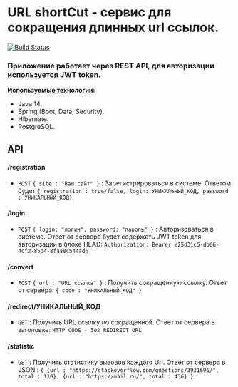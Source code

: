 # URL shortCut - сервис для сокращения длинных url ссылок.
[![Build Status](https://travis-ci.org/faimon/urlshortcut.svg?branch=master)](https://travis-ci.org/faimon/urlshortcut)
### Приложение работает через REST API, для авторизации используется JWT token.
**Используемые технологии:** 
* Java 14.
* Spring (Boot, Data, Security).
* Hibernate.
* PostgreSQL.

## API

#### /registration
* `POST` `{ site : "Ваш сайт" }` : Зарегистрироваться в системе. 
Ответом будет `{ registration : true/false, login: УНИКАЛЬНЫЙ_КОД, password : УНИКАЛЬНЫЙ_КОД}`

#### /login
* `POST` `{ login: "логин", password: "пароль" }` : Авторизоваться в системе. 
Ответ от сервера будет содержать JWT token для авторизации в блоке HEAD:
`Authorization: Bearer e25d31c5-db66-4cf2-85d4-8faa8c544ad6`

#### /convert
* `POST` `{ url : "URL ссылка" }` : Получить сокращенную ссылку. 
Ответ от сервера: `{ code : "УНИКАЛЬНЫЙ_КОД" }`

#### /redirect/УНИКАЛЬНЫЙ_КОД
* `GET` : Получить URL ссылку по сокращенной. 
Ответ от сервера в заголовке: `HTTP CODE - 302 REDIRECT URL`

#### /statistic
* `GET` : Получить статистику вызовов каждого Url. 
Ответ от сервера в JSON :
`{
     {url : "https://stackoverflow.com/questions/3931696/", total : 110},
     {url : "https://mail.ru/", total : 436}
 }`
